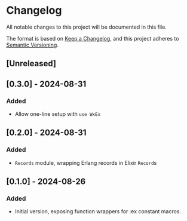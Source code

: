 # Changelog

All notable changes to this project will be documented in this file.

The format is based on [Keep a Changelog](https://keepachangelog.com/en/1.1.0/),
and this project adheres to [Semantic Versioning](https://semver.org/spec/v2.0.0.html).

## [Unreleased]

## [0.3.0] - 2024-08-31

### Added

- Allow one-line setup with `use WxEx`

## [0.2.0] - 2024-08-31

### Added

- `Records` module, wrapping Erlang records in Elixir `Record`s

## [0.1.0] - 2024-08-26

### Added

- Initial version, exposing function wrappers for :ex constant macros.
